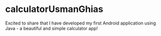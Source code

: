 # calculatorUsmanGhias
 Excited to share that I have developed my first Android application using Java - a beautiful and simple calculator app!

